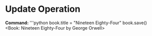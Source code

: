 # Update Operation
**Command:**
'''python
book.title = "Nineteen Eighty-Four"
book.save()
<Book: Nineteen Eighty-Four by George Orwell>

